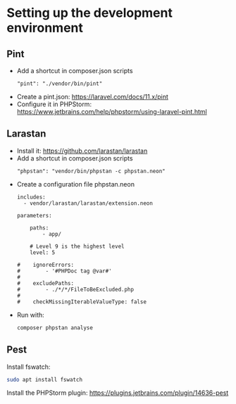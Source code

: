 # Setting up the development environment

## Pint

- Add a shortcut in composer.json scripts
    ```
    "pint": "./vendor/bin/pint"
    ```
- Create a pint.json: https://laravel.com/docs/11.x/pint
- Configure it in PHPStorm: https://www.jetbrains.com/help/phpstorm/using-laravel-pint.html

## Larastan

- Install it: https://github.com/larastan/larastan
- Add a shortcut in composer.json scripts
    ```
    "phpstan": "vendor/bin/phpstan -c phpstan.neon"
    ```
- Create a configuration file phpstan.neon
    ```neon
    includes:
      - vendor/larastan/larastan/extension.neon
    
    parameters:
    
        paths:
            - app/
    
        # Level 9 is the highest level
        level: 5
    
    #    ignoreErrors:
    #        - '#PHPDoc tag @var#'
    #
    #    excludePaths:
    #        - ./*/*/FileToBeExcluded.php
    #
    #    checkMissingIterableValueType: false
    ```
- Run with:
    ```bash
    composer phpstan analyse
    ```


## Pest

Install fswatch:
```bash
sudo apt install fswatch
```

Install the PHPStorm plugin:
https://plugins.jetbrains.com/plugin/14636-pest

